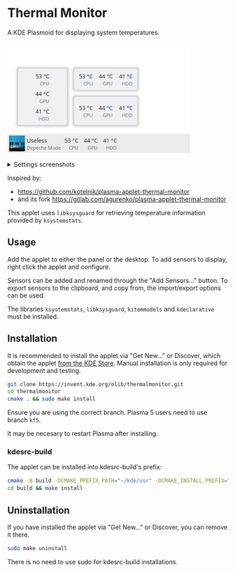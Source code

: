# Thermal Monitor

A KDE Plasmoid for displaying system temperatures.

![Screenshot of the plasmoid on the desktop](screenshots/preview-all-white.png)

<details><summary>Settings screenshots</summary>

| Sensors | Appearance | Misc |
| ------- | ---------- | ---- |
| ![Screenshot of the plasmoid's settings, sensors page](screenshots/preview-settings-1-sensors.png) | ![Screenshot of the plasmoid's settings, appearance page](screenshots/preview-settings-2-appearance.png) | ![Screenshot of the plasmoid's settings, misc page](screenshots/preview-settings-3-misc.png) |
</details>

Inspired by:

 - https://github.com/kotelnik/plasma-applet-thermal-monitor
 - and its fork https://gitlab.com/agurenko/plasma-applet-thermal-monitor

This applet uses `libksysguard` for retrieving temperature information provided by `ksystemstats`.

## Usage

Add the applet to either the panel or the desktop. To add sensors to display, right click the applet and configure.

Sensors can be added and renamed through the "Add Sensors…" button. To export sensors to the clipboard, and copy from, the import/export options can be used.

The libraries `ksystemstats`, `libksysguard`, `kitemmodels` and `kdeclarative` must be installed.

## Installation

It is recommended to install the applet via "Get New…" or Discover, which obtain the applet [from the KDE Store](https://store.kde.org/p/2070765). Manual installation is only required for development and testing.

```bash
git clone https://invent.kde.org/olib/thermalmonitor.git
cd thermalmonitor
cmake . && sudo make install
```

Ensure you are using the correct branch. Plasma 5 users need to use branch `kf5`.

It may be necesary to restart Plasma after installing.

### kdesrc-build

The applet can be installed into kdesrc-build's prefix:

```bash
cmake -B build -DCMAKE_PREFIX_PATH="~/kde/usr" -DCMAKE_INSTALL_PREFIX="~/kde/usr"
cd build && make install
```

## Uninstallation

If you have installed the applet via "Get New…" or Discover, you can remove it there.

```bash
sudo make uninstall
```

There is no need to use sudo for kdesrc-build installations.

